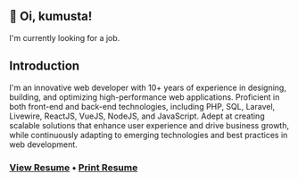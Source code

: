 ## 👋 Oi, kumusta!

I'm currently looking for a job.

## Introduction

I'm an innovative web developer with 10+ years of experience in designing, building, and optimizing
high-performance web applications.
Proficient in both front-end and back-end technologies, including PHP, SQL, Laravel, Livewire, ReactJS,
VueJS, NodeJS, and JavaScript.
Adept at creating scalable solutions that enhance user experience and drive business growth, while
continuously adapting to emerging
technologies and best practices in web development.

### [View Resume](/resume/index.html) &#x2022; [Print Resume](/resume/index.html?print)
